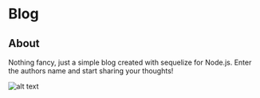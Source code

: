 # Blog

## About
Nothing fancy, just a simple blog created with sequelize for Node.js. Enter the authors name and start sharing your thoughts! 

![alt text](https://image.ibb.co/exiZVy/blog.png)


